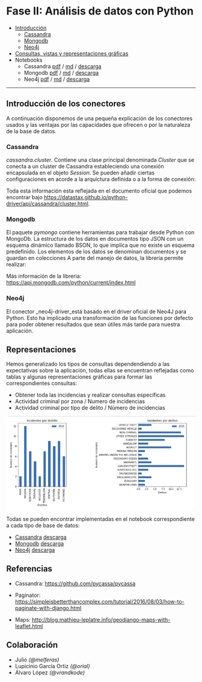 # Fase II: Análisis de datos con Python

* [Introducción](#introducción-de-los-conectores)
  * [Cassandra](cassandra/README.md)
  * [Mongodb](mongodb/readme.md)
  * [Neo4j](neo4j/readme.md)
* [Consultas, vistas y representaciones gráficas](#representaciones)
* Notebooks
  * Cassandra [pdf](cassandra/Analisis-Cassandra.pdf) / [md](cassandra/Analisis-Cassandra/Analisis-Cassandra.md) / [descarga](cassandra/Analisis-Cassandra.ipynb)
  * Mongodb [pdf](mongodb/Analisis-Mongodb.pdf) / [md](mongodb/Analisis-Mongodb.md) / [descarga](mongodb/Analisis-Mongodb.ipynb)
  * Neo4j [pdf](neo4j/Analisis-Neo4j.pdf) / [md](neo4j/Analisis-Neo4j/Analisis-Neo4j.md) / [descarga](neo4j/Analisis-Neo4j.ipynb)
----

## Introducción de los conectores

A continuación disponemos de una pequeña explicación de los conectores usados y las ventajas por las capacidades que ofrecen o por la naturaleza de la base de datos. 

### Cassandra

*cassandra.cluster*. Contiene una clase principal denominada *Cluster* que se conecta a un cluster de Cassandra estableciendo
una conexión encapsulada en el objeto _Session_. Se pueden añadir ciertas configuraciones en acorde a la arquictura definida o a la forma 
de conexión: 

Toda esta información esta reflejada en el documento oficial que podemos encontrar bajo https://datastax.github.io/python-driver/api/cassandra/cluster.html.

### Mongodb

El paquete *pymongo* contiene herramientas para trabajar desde Python con MongoDb. La estructura de los datos en documentos tipo JSON con un esquema dinámico llamado BSON, lo que implica que no existe un esquema predefinido. Los elementos de los datos se denominan documentos y se guardan en colecciones
A parte del manejo de datos, la librería permite realizar:

Más información de la libreria: https://api.mongodb.com/python/current/index.html

### Neo4j

El conector _neo4j-driver_está basado en el driver oficial de Neo4J para Python. Esto ha implicado una transformación de las funciones por defecto para poder obtener resultados que sean útiles más tarde para nuestra aplicación.


## Representaciones

Hemos generalizado los tipos de consultas dependendiendo a las expectativas sobre la aplicación, 
todas ellas se encuentran reflejadas como tablas y algunas representaciones gráficas para formar
las correspondientes consultas:

* Obtener toda las incidencias y realizar consultas específicas
* Actividad criminal por zona / Numero de incidencias
* Actividad criminal por tipo de delito / Nùmero de incidencias

![](docs/porzonacategoria.png)

Todas se pueden encontrar implementadas en el notebook correspondiente a cada tipo de base de datos:

* [Cassandra](cassandra/Analisis-Cassandra.html) [descarga](cassandra/Analisis-Cassandra.ipynb)
* [Mongodb](mongodb/Analisis-Mongodb.html) [descarga](mongodb/Analisis-Mongodb.ipynb)
* [Neo4j](neo4j/Analisis-Neo4j.html) [descarga](neo4j/Analisis-Neo4j.ipynb)

## Referencias

* Cassandra: https://github.com/pycassa/pycassa

* Paginator: https://simpleisbetterthancomplex.com/tutorial/2016/08/03/how-to-paginate-with-django.html

* Maps: http://blog.mathieu-leplatre.info/geodjango-maps-with-leaflet.html


## Colaboración

* Julio _(@melferas)_
* Lupicinio García Ortiz _(@orial)_
* Álvaro López _(@vrandkode)_
